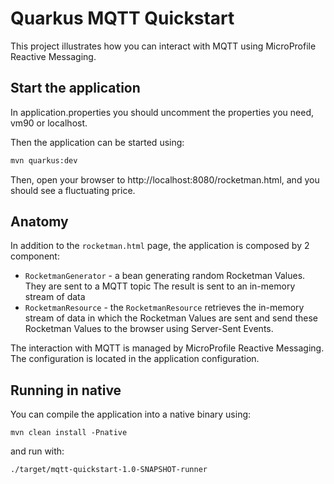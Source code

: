 Quarkus MQTT Quickstart
========================

This project illustrates how you can interact with MQTT using MicroProfile Reactive Messaging.

## Start the application

In application.properties you should uncomment the properties you need, vm90 or localhost.

Then the application can be started using: 

```bash
mvn quarkus:dev
```  

Then, open your browser to http://localhost:8080/rocketman.html, and you should see a fluctuating price.

## Anatomy

In addition to the `rocketman.html` page, the application is composed by 2 component:

* `RocketmanGenerator` - a bean generating random Rocketman Values. They are sent to a MQTT topic
The result is sent to an in-memory stream of data
* `RocketmanResource`  - the `RocketmanResource` retrieves the in-memory stream of data in which the Rocketman Values are sent and send these Rocketman Values to the browser using Server-Sent Events.

The interaction with MQTT is managed by MicroProfile Reactive Messaging.
The configuration is located in the application configuration.

## Running in native

You can compile the application into a native binary using:

`mvn clean install -Pnative`

and run with:

`./target/mqtt-quickstart-1.0-SNAPSHOT-runner` 
